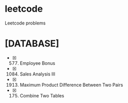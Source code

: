 # leetcode
Leetcode problems

# [DATABASE]

- [x] 577. Employee Bonus
- [x] 1084. Sales Analysis III
- [x] 1913. Maximum Product Difference Between Two Pairs
- [x] 175.  Combine Two Tables

